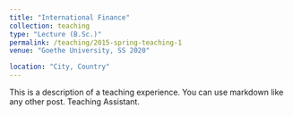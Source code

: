 ```yaml
---
title: "International Finance"
collection: teaching
type: "Lecture (B.Sc.)"
permalink: /teaching/2015-spring-teaching-1
venue: "Goethe University, SS 2020"

location: "City, Country"
---
```


This is a description of a teaching experience. You can use markdown like any other post.
Teaching Assistant.

